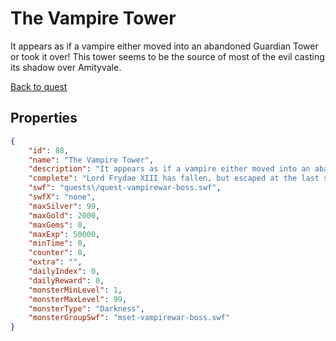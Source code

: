 # The Vampire Tower

It appears as if a vampire either moved into an abandoned Guardian Tower or took it over! This tower seems to be the source of most of the evil casting its shadow over Amityvale.

[Back to quest](../quests.md)

## Properties

```json
{
    "id": 88,
    "name": "The Vampire Tower",
    "description": "It appears as if a vampire either moved into an abandoned Guardian Tower or took it over! This tower seems to be the source of most of the evil casting its shadow over Amityvale.",
    "complete": "Lord Frydae XIII has fallen, but escaped at the last second in the form of a rat. No matter, you ruined his dark plans of overrunning the world with vampiric slaves. You have saved Thursday and the world!",
    "swf": "quests\/quest-vampirewar-boss.swf",
    "swfX": "none",
    "maxSilver": 99,
    "maxGold": 2000,
    "maxGems": 0,
    "maxExp": 50000,
    "minTime": 0,
    "counter": 0,
    "extra": "",
    "dailyIndex": 0,
    "dailyReward": 0,
    "monsterMinLevel": 1,
    "monsterMaxLevel": 99,
    "monsterType": "Darkness",
    "monsterGroupSwf": "mset-vampirewar-boss.swf"
}
```

